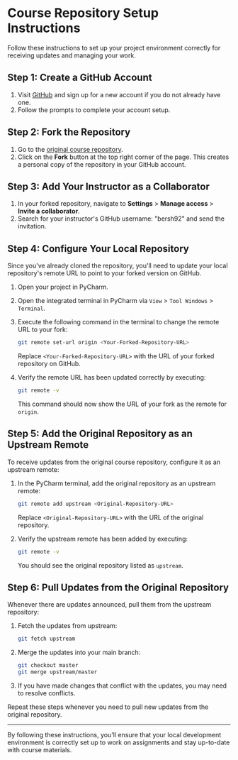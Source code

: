 # Course Repository Setup Instructions

Follow these instructions to set up your project environment correctly for receiving updates and managing your work.

## Step 1: Create a GitHub Account

1. Visit [GitHub](https://github.com/) and sign up for a new account if you do not already have one.
2. Follow the prompts to complete your account setup.

## Step 2: Fork the Repository

1. Go to the [original course repository](https://github.com/bersh92/orangeHrm).
2. Click on the **Fork** button at the top right corner of the page. This creates a personal copy of the repository in your GitHub account.

## Step 3: Add Your Instructor as a Collaborator

1. In your forked repository, navigate to **Settings** > **Manage access** > **Invite a collaborator**.
2. Search for your instructor's GitHub username: "bersh92" and send the invitation.

## Step 4: Configure Your Local Repository

Since you've already cloned the repository, you'll need to update your local repository's remote URL to point to your forked version on GitHub.

1. Open your project in PyCharm.
2. Open the integrated terminal in PyCharm via `View` > `Tool Windows` > `Terminal`.
3. Execute the following command in the terminal to change the remote URL to your fork:

    ```bash
    git remote set-url origin <Your-Forked-Repository-URL>
    ```

    Replace `<Your-Forked-Repository-URL>` with the URL of your forked repository on GitHub.

4. Verify the remote URL has been updated correctly by executing:

    ```bash
    git remote -v
    ```

    This command should now show the URL of your fork as the remote for `origin`.

## Step 5: Add the Original Repository as an Upstream Remote

To receive updates from the original course repository, configure it as an upstream remote:

1. In the PyCharm terminal, add the original repository as an upstream remote:

    ```bash
    git remote add upstream <Original-Repository-URL>
    ```

    Replace `<Original-Repository-URL>` with the URL of the original repository.

2. Verify the upstream remote has been added by executing:

    ```bash
    git remote -v
    ```

    You should see the original repository listed as `upstream`.

## Step 6: Pull Updates from the Original Repository

Whenever there are updates announced, pull them from the upstream repository:

1. Fetch the updates from upstream:

    ```bash
    git fetch upstream
    ```

2. Merge the updates into your main branch:

    ```bash
    git checkout master
    git merge upstream/master
    ```

3. If you have made changes that conflict with the updates, you may need to resolve conflicts.

Repeat these steps whenever you need to pull new updates from the original repository.

---

By following these instructions, you'll ensure that your local development environment is correctly set up to work on assignments and stay up-to-date with course materials.
